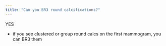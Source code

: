 ```yaml
---
title: "Can you BR3 round calcifications?"
---
```

YES
- if you see clustered or group round calcs on the first mammogram, you can BR3 them

